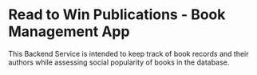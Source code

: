 # Read to Win Publications - Book Management App 
This Backend Service is intended to keep track of book records and their authors while assessing social popularity of books in the database.


